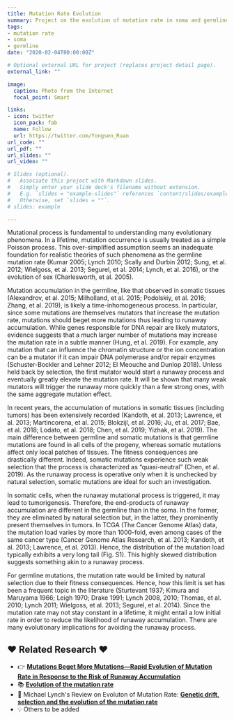 ```yaml
---
title: Mutation Rate Evolution
summary: Project on the evolution of mutation rate in soma and germline cell.
tags:
- mutation rate
- soma 
- germline
date: "2020-02-04T00:00:00Z"

# Optional external URL for project (replaces project detail page).
external_link: ""

image:
  caption: Photo from the Internet
  focal_point: Smart

links:
- icon: twitter
  icon_pack: fab
  name: Follow
  url: https://twitter.com/Yongsen_Ruan
url_code: ""
url_pdf: ""
url_slides: ""
url_video: ""

# Slides (optional).
#   Associate this project with Markdown slides.
#   Simply enter your slide deck's filename without extension.
#   E.g. `slides = "example-slides"` references `content/slides/example-slides.md`.
#   Otherwise, set `slides = ""`.
# slides: example

---
```


Mutational process is fundamental to understanding many evolutionary phenomena. In a lifetime, mutation occurrence is usually treated as a simple Poisson process. This over-simplified assumption seems an inadequate foundation for realistic theories of such phenomena as the germline mutation rate (Kumar 2005; Lynch 2010; Scally and Durbin 2012; Sung, et al. 2012; Wielgoss, et al. 2013; Segurel, et al. 2014; Lynch, et al. 2016), or the evolution of sex (Charlesworth, et al. 2005).  

Mutation accumulation in the germline, like that observed in somatic tissues (Alexandrov, et al. 2015; Milholland, et al. 2015; Podolskiy, et al. 2016; Zhang, et al. 2019), is likely a time-inhomogeneous process. In particular, since some mutations are themselves mutators that increase the mutation rate, mutations should beget more mutations thus leading to runaway accumulation. While genes responsible for DNA repair are likely mutators, evidence suggests that a much larger number of mutations may increase the mutation rate in a subtle manner (Hung, et al. 2019). For example, any mutation that can influence the chromatin structure or the ion concentration can be a mutator if it can impair DNA polymerase and/or repair enzymes (Schuster-Bockler and Lehner 2012; El Meouche and Dunlop 2018). Unless held back by selection, the first mutator would start a runaway process and eventually greatly elevate the mutation rate. It will be shown that many weak mutators will trigger the runaway more quickly than a few strong ones, with the same aggregate mutation effect. 

In recent years, the accumulation of mutations in somatic tissues (including tumors) has been extensively recorded (Kandoth, et al. 2013; Lawrence, et al. 2013; Martincorena, et al. 2015; Blokzijl, et al. 2016; Ju, et al. 2017; Bae, et al. 2018; Lodato, et al. 2018; Chen, et al. 2019; Yizhak, et al. 2019). The main difference between germline and somatic mutations is that germline mutations are found in all cells of the progeny, whereas somatic mutations affect only local patches of tissues. The fitness consequences are drastically different. Indeed, somatic mutations experience such weak selection that the process is characterized as “quasi-neutral” (Chen, et al. 2019). As the runaway process is operative only when it is unchecked by natural selection, somatic mutations are ideal for such an investigation. 

In somatic cells, when the runaway mutational process is triggered, it may lead to tumorigenesis. Therefore, the end-products of runaway accumulation are different in the germline than in the soma. In the former, they are eliminated by natural selection but, in the latter, they prominently present themselves in tumors. In TCGA (The Cancer Genome Atlas) data, the mutation load varies by more than 1000-fold, even among cases of the same cancer type (Cancer Genome Atlas Research, et al. 2013; Kandoth, et al. 2013; Lawrence, et al. 2013). Hence, the distribution of the mutation load typically exhibits a very long tail (Fig. S1). This highly skewed distribution suggests something akin to a runaway process. 
 
For germline mutations, the mutation rate would be limited by natural selection due to their fitness consequences. Hence, how this limit is set has been a frequent topic in the literature (Sturtevant 1937; Kimura and Maruyama 1966; Leigh 1970; Drake 1991; Lynch 2008, 2010; Thomas, et al. 2010; Lynch 2011; Wielgoss, et al. 2013; Segurel, et al. 2014). Since the mutation rate may not stay constant in a lifetime, it might entail a low initial rate in order to reduce the likelihood of runaway accumulation. There are many evolutionary implications for avoiding the runaway process.


## ❤️ Related Research ❤️

- 👉 [**Mutations Beget More Mutations—Rapid Evolution of Mutation Rate in Response to the Risk of Runaway Accumulation**](https://academic.oup.com/mbe/article/37/4/1007/5645182?login=true)
- 📚 [**Evolution of the mutation rate**](https://www.sciencedirect.com/science/article/abs/pii/S0168952510001034)
- 💬 Michael Lynch's Review on Evoluton of Mutation Rate: [**Genetic drift, selection and the evolution of the mutation rate**](https://www.nature.com/articles/nrg.2016.104)
- 💡 Others to be added